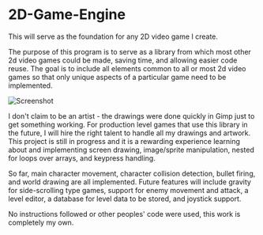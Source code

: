 # 2D-Game-Engine
This will serve as the foundation for any 2D video game I create.

The purpose of this program is to serve as a library from which most other 2d video games could be made, saving time, and allowing easier code reuse. The goal is to include all elements common to all or most 2d video games so that only unique aspects of a particular game need to be implemented.

![Screenshot](../Images/Screenshot.png?raw=true "Screenshot")

I don't claim to be an artist - the drawings were done quickly in Gimp just to get something working. For production level games that use this library in the future, I will hire the right talent to handle all my drawings and artwork. This project is still in progress and it is a rewarding experience learning about and implementing screen drawing, image/sprite manipulation, nested for loops over arrays, and keypress handling.

So far, main character movement, character collision detection, bullet firing, and world drawing are all implemented. Future features will include gravity for side-scrolling type games, support for enemy movement and attack, a level editor, a database for level data to be stored, and joystick support.

No instructions followed or other peoples' code were used, this work is completely my own.
